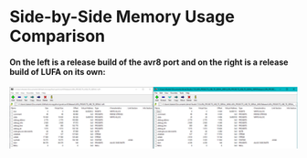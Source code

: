 # Side-by-Side Memory Usage Comparison
#### On the left is a release build of the avr8 port and on the right is a release build of LUFA on its own:
![screenshot](https://github.com/TheMindVirus/micropython/blob/master/ports/avr8/Side-by-Side-Comparison.png)
